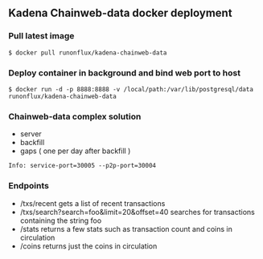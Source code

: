 ## Kadena Chainweb-data docker deployment
### Pull latest image
```shell script
$ docker pull runonflux/kadena-chainweb-data
```
### Deploy container in background and bind web port to host
```shell script
$ docker run -d -p 8888:8888 -v /local/path:/var/lib/postgresql/data runonflux/kadena-chainweb-data
```
### Chainweb-data complex solution
- server 
- backfill 
- gaps ( one per day after backfill ) 

```shell script
Info: service-port=30005 --p2p-port=30004
```

### Endpoints

- /txs/recent gets a list of recent transactions
- /txs/search?search=foo&limit=20&offset=40 searches for transactions containing the string foo
- /stats returns a few stats such as transaction count and coins in circulation
- /coins returns just the coins in circulation
